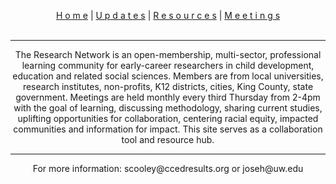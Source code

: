 <p align="center">
 <a href="https://scools.github.io/Home/">H o m e</a>  |
 <a href="https://scools.github.io/Updates/">U p d a t e s</a>  |
 <a href="https://scools.github.io/Resources/">R e s o u r c e s</a>  |
 <a href="https://scools.github.io/Meetings/">M e e t i n g s</a>
<br><br>
</p>

***

<p align="center">
The Research Network is an open-membership, multi-sector, professional learning community for early-career researchers in child development, education and related social sciences. Members are from local universities, research institutes, non-profits, K12 districts, cities, King County, state government. Meetings are held monthly every third Thursday from 2-4pm with the goal of learning, discussing methodology, sharing current studies, uplifting opportunities for collaboration, centering racial equity, impacted communities and information for impact. This site serves as a collaboration tool and resource hub.
</p>

***

<p align="center">
For more information: scooley@ccedresults.org or joseh@uw.edu
</p>
